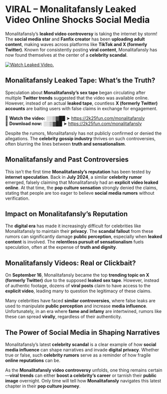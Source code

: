 # VIRAL – Monalitafansly Leaked Video Online Shocks Social Media 

Monalitafansly’s **leaked video controversy** is taking the internet by storm! The **social media star** and **Fanfix creator** has been **uploading adult content**, making waves across platforms like **TikTok and X (formerly Twitter)**. Known for consistently posting **viral content**, Monalitafansly has now found themselves at the center of a **celebrity scandal**.  

[![Watch Leaked Video.](https://miro.medium.com/v2/resize:fit:828/format:webp/1*cilzJN44JGOrTw9NJCrNHA.gif "Watch Leaked Video")](https://2k25fun.com/monalitafansly)

## **Monalitafansly Leaked Tape: What’s the Truth?**  
Speculation about **Monalitafansly’s sex tape** began circulating after multiple **Twitter trends** suggested that the video was available online. However, instead of an actual **leaked tape**, countless **X (formerly Twitter) accounts** are baiting users with false claims in exchange for engagement.  

🔹 **Watch the video:** ░░▒▓██ ➤ https://2k25fun.com/monalitafansly  
🔹 **Download now:** ░░▒▓██ ➤ https://2k25fun.com/monalitafansly  

Despite the rumors, Monalitafansly has not publicly confirmed or denied the allegations. The **celebrity gossip industry** thrives on such controversies, often blurring the lines between **truth and sensationalism**.  

## **Monalitafansly and Past Controversies**  
This isn’t the first time **Monalitafansly’s reputation** has been tested by **internet speculation**. Back in **July 2024**, a similar **celebrity rumor** emerged, falsely claiming that Monalitafansly had an **explicit video leaked online**. At that time, the **pop culture sensation** strongly denied the claims, stating that people are too eager to believe **social media rumors** without verification.  

## **Impact on Monalitafansly’s Reputation**  
The **digital era** has made it increasingly difficult for celebrities like Monalitafansly to maintain their **privacy**. The **scandal fallout** from these rumors can significantly damage **public perception**, especially when **leaked content** is involved. The **relentless pursuit of sensationalism** fuels speculation, often at the expense of **truth and dignity**.  

## **Monalitafansly Videos: Real or Clickbait?**  
On **September 16**, Monalitafansly became the top **trending topic on X (formerly Twitter)** due to the supposed **leaked sex tape**. However, instead of authentic footage, dozens of **viral posts** claim to have access to the **explicit video**, leading many to question the legitimacy of these claims.  

Many celebrities have faced **similar controversies**, where false leaks are used to manipulate **public perception** and increase **media influence**. Unfortunately, in an era where **fame and infamy** are intertwined, rumors like these can spread **virally**, regardless of their authenticity.  

## **The Power of Social Media in Shaping Narratives**  
Monalitafansly’s latest **celebrity scandal** is a clear example of how **social media influence** can shape narratives and invade **digital privacy**. Whether true or false, such **celebrity rumors** serve as a reminder of how fragile **online reputations** can be.  

As the **Monalitafansly video controversy** unfolds, one thing remains certain—**viral trends** can either **boost a celebrity’s career** or tarnish their **public image** overnight. Only time will tell how **Monalitafansly** navigates this latest chapter in their **pop culture journey**. 
